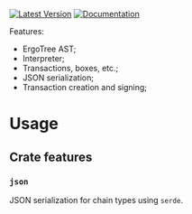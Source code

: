 [![Latest Version](https://img.shields.io/crates/v/ergo-lib.svg)](https://crates.io/crates/ergo-lib)
[![Documentation](https://docs.rs/ergo-lib/badge.svg)](https://docs.rs/crate/ergo-lib)

Features:
- ErgoTree AST;
- Interpreter;
- Transactions, boxes, etc.;
- JSON serialization;
- Transaction creation and signing;

# Usage
## Crate features
### `json`
JSON serialization for chain types using `serde`.





